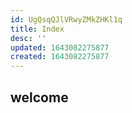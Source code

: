 ```yaml
---
id: UgQsqQJlVRwyZMkZHKl1q
title: Index
desc: ''
updated: 1643082275877
created: 1643082275877
---
```


## welcome
